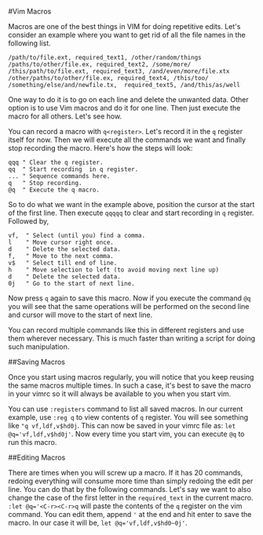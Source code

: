 #Vim Macros

Macros are one of the best things in VIM for doing repetitive edits. Let's consider an example where you want to get rid of all the file names in the following list. 

```
/path/to/file.ext, required_text1, /other/random/things
/paths/to/other/file.ex, required_text2, /some/more/
/this/path/to/file.ext, required_text3, /and/even/more/file.xtx
/other/paths/to/other/file.ex, required_text4, /this/too/
/something/else/and/newfile.tx,  required_text5, /and/this/as/well
```

One way to do it is to go on each line and delete the unwanted data. Other option is to use Vim macros and do it for one line. Then just execute the macro for all others. Let's see how. 

You can record a macro with ```q<register>```. Let's record it in the ```q``` register itself for now. Then we will execute all the commands we want and finally stop recording the macro. Here's how the steps will look: 

```vim
qqq " Clear the q register.
qq  " Start recording  in q register.
... " Sequence commands here.
q   " Stop recording.
@q  " Execute the q macro.
```

So to do what we want in the example above, position the cursor at the start of the first line. Then execute ```qqqqq``` to clear and start recording in ```q``` register. Followed by, 

```vim
vf,  " Select (until you) find a comma.
l    " Move cursor right once.
d    " Delete the selected data.
f,   " Move to the next comma.
v$   " Select till end of line.
h    " Move selection to left (to avoid moving next line up)
d    " Delete the selected data.
0j   " Go to the start of next line.
```

Now press ```q``` again to save this macro. Now if you execute the command ```@q``` you will see that the same operations will be performed on the second line and cursor will move to the start of next line.

You can record multiple commands like this in different registers and use them wherever necessary. This is much faster than writing a script for doing such manipulation.

##Saving Macros

Once you start using macros regularly, you will notice that you keep reusing the same macros multiple times. In such a case, it's best to save the macro in your vimrc so it will always be available to you when you start vim.

You can use ```:registers``` command to list all saved macros. In our current example, use ```:reg q``` to view contents of ```q``` register. You will see something like ```"q vf,ldf,v$hd0j```. This can now be saved in your vimrc file as: ```let @q='vf,ldf,v$hd0j'```. Now every time you start vim, you can execute ```@q``` to run this macro.

##Editing Macros

There are times when you will screw up a macro. If it has 20 commands, redoing everything will consume more time than simply redoing the edit per line. You can do that by the following commands. Let's say we want to also change the case of the first letter in the ```required_text``` in the current macro. ```:let @q='<C-r><C-r>q``` will paste the contents of the ```q``` register on the vim command. You can edit them, append ```'``` at the end and hit enter to save the macro. In our case it will be, ```let @q='vf,ldf,v$hd0~0j'```.